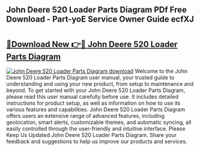 ## John Deere 520 Loader Parts Diagram PDf Free Download - Part-yoE Service Owner Guide ecfXJ

# <h2><a href="http://dfsl1q2.blite.top/?on=John+Deere+520+Loader+Parts+Diagram">🔗Download New 👉🔴 John Deere 520 Loader Parts Diagram</a></h2>

[![John Deere 520 Loader Parts Diagram download](https://i.imgur.com/lujVjoI.png)](http://dfsl1q2.blite.top/?on=John+Deere+520+Loader+Parts+Diagram)
Welcome to the John Deere 520 Loader Parts Diagram user manual, your trusted guide to understanding and using your new product, from setup to maintenance and beyond. To get started with your John Deere 520 Loader Parts Diagram, please read this user manual carefully before use. It includes detailed instructions for product setup, as well as information on how to use its various features and capabilities. John Deere 520 Loader Parts Diagram offers users an extensive range of advanced features, including geolocation, smart alerts, customizable themes, and automatic syncing, all easily controlled through the user-friendly and intuitive interface. Please Keep Us Updated John Deere 520 Loader Parts Diagram. Share your feedback and suggestions to help us improve our products and services.
